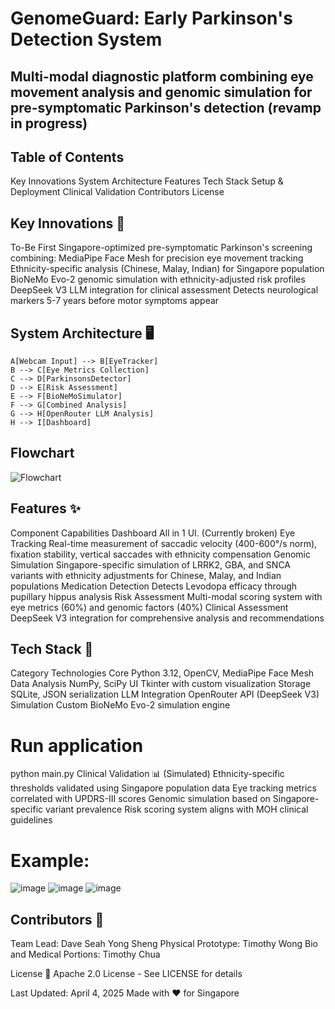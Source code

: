 # GenomeGuard: Early Parkinson's Detection System
## Multi-modal diagnostic platform combining eye movement analysis and genomic simulation for pre-symptomatic Parkinson's detection (revamp in progress)

## Table of Contents
Key Innovations
System Architecture
Features
Tech Stack
Setup & Deployment
Clinical Validation
Contributors
License

## Key Innovations 🧠
To-Be First Singapore-optimized pre-symptomatic Parkinson's screening combining:
MediaPipe Face Mesh for precision eye movement tracking
Ethnicity-specific analysis (Chinese, Malay, Indian) for Singapore population
BioNeMo Evo-2 genomic simulation with ethnicity-adjusted risk profiles
DeepSeek V3 LLM integration for clinical assessment
Detects neurological markers 5-7 years before motor symptoms appear

## System Architecture 🖥️
    A[Webcam Input] --> B[EyeTracker]
    B --> C[Eye Metrics Collection]
    C --> D[ParkinsonsDetector]
    D --> E[Risk Assessment]
    E --> F[BioNeMoSimulator]
    F --> G[Combined Analysis]
    G --> H[OpenRouter LLM Analysis]
    H --> I[Dashboard]

## Flowchart
![Flowchart](https://github.com/user-attachments/assets/a318a3d6-7e4e-4aee-a0c7-3bb498472d83)

## Features ✨
Component	Capabilities
Dashboard     All in 1 UI. (Currently broken)
Eye Tracking	Real-time measurement of saccadic velocity (400-600°/s norm), fixation stability, vertical saccades with ethnicity compensation
Genomic Simulation	Singapore-specific simulation of LRRK2, GBA, and SNCA variants with ethnicity adjustments for Chinese, Malay, and Indian populations
Medication Detection	Detects Levodopa efficacy through pupillary hippus analysis
Risk Assessment	Multi-modal scoring system with eye metrics (60%) and genomic factors (40%)
Clinical Assessment	DeepSeek V3 integration for comprehensive analysis and recommendations

## Tech Stack 🔧
Category	Technologies
Core	Python 3.12, OpenCV, MediaPipe Face Mesh
Data Analysis	NumPy, SciPy
UI	Tkinter with custom visualization
Storage	SQLite, JSON serialization
LLM Integration	OpenRouter API (DeepSeek V3)
Simulation	Custom BioNeMo Evo-2 simulation engine

# Run application
python main.py
Clinical Validation 📊 (Simulated)
Ethnicity-specific thresholds validated using Singapore population data
Eye tracking metrics correlated with UPDRS-III scores
Genomic simulation based on Singapore-specific variant prevalence
Risk scoring system aligns with MOH clinical guidelines

# Example:
 ![image](https://github.com/user-attachments/assets/564ab41c-1dce-4eb8-9040-8ea24d06115e)
 ![image](https://github.com/user-attachments/assets/cc8359d9-1459-4811-b085-b6fd85761473)
 ![image](https://github.com/user-attachments/assets/f181eb41-6635-4a95-9160-773c3617ae24)

## Contributors 🤝
Team Lead: Dave Seah Yong Sheng
Physical Prototype: Timothy Wong
Bio and Medical Portions: Timothy Chua

License 📄
Apache 2.0 License - See LICENSE for details

Last Updated: April 4, 2025
Made with ❤️ for Singapore
